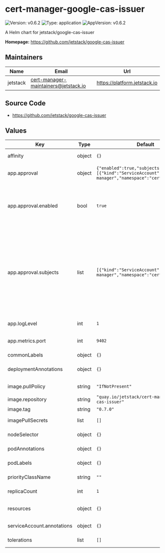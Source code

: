 # cert-manager-google-cas-issuer

![Version: v0.6.2](https://img.shields.io/badge/Version-v0.6.2-informational?style=flat-square) ![Type: application](https://img.shields.io/badge/Type-application-informational?style=flat-square) ![AppVersion: v0.6.2](https://img.shields.io/badge/AppVersion-v0.6.2-informational?style=flat-square)

A Helm chart for jetstack/google-cas-issuer

**Homepage:** <https://github.com/jetstack/google-cas-issuer>

## Maintainers

| Name | Email | Url |
| ---- | ------ | --- |
| jetstack | <cert-manager-maintainers@jetstack.io> | <https://platform.jetstack.io> |

## Source Code

* <https://github.com/jetstack/google-cas-issuer>

## Values

| Key | Type | Default | Description |
|-----|------|---------|-------------|
| affinity | object | `{}` | Kubernetes affinity: constraints for pod assignment |
| app.approval | object | `{"enabled":true,"subjects":[{"kind":"ServiceAccount","name":"cert-manager","namespace":"cert-manager"}]}` | Handle RBAC permissions for approving Google CAS issuer CertificateRequests. |
| app.approval.enabled | bool | `true` | enabled determines whether the ClusterRole and ClusterRoleBinding for approval is created. You will want to disable this if you are managing approval RBAC elsewhere from this chart, for example if you create them separately for all installed issuers. |
| app.approval.subjects | list | `[{"kind":"ServiceAccount","name":"cert-manager","namespace":"cert-manager"}]` | subjects is the subject that the approval RBAC permissions will be bound to. Here we are binding them to cert-manager's ServiceAccount so that the default approve all approver has the permissions to do so. You will want to change this subject to approver-policy's ServiceAccount if using that project (recommended).   https://cert-manager.io/docs/projects/approver-policy   name: cert-manager-approver-policy   namespace: cert-manager |
| app.logLevel | int | `1` | Verbosity of google-cas-issuer logging. |
| app.metrics.port | int | `9402` | Port for exposing Prometheus metrics on 0.0.0.0 on path '/metrics'. |
| commonLabels | object | `{}` | Labels to apply to all resources |
| deploymentAnnotations | object | `{}` | Optional additional annotations to add to the google-cas-issuer Deployment |
| image.pullPolicy | string | `"IfNotPresent"` | Kubernetes imagePullPolicy on Deployment. |
| image.repository | string | `"quay.io/jetstack/cert-manager-google-cas-issuer"` | Target image repository. |
| image.tag | string | `"0.7.0"` | Target image version tag. |
| imagePullSecrets | list | `[]` | Optional secrets used for pulling the google-cas-issuer container image. |
| nodeSelector | object | `{}` | Kubernetes node selector: node labels for pod assignment |
| podAnnotations | object | `{}` | Optional additional annotations to add to the google-cas-issuer Pods |
| podLabels | object | `{}` | Optional additional labels to add to the google-cas-issuer Pods |
| priorityClassName | string | `""` | Optional priority class to be used for the google-cas-issuer pods. |
| replicaCount | int | `1` | Number of replicas of google-cas-issuer to run. |
| resources | object | `{}` | Kubernetes pod resource requests/limits for google-cas-issuer. |
| serviceAccount.annotations | object | `{}` | Optional annotations to add to the service account |
| tolerations | list | `[]` | Kubernetes pod tolerations for google-cas-issuer |

